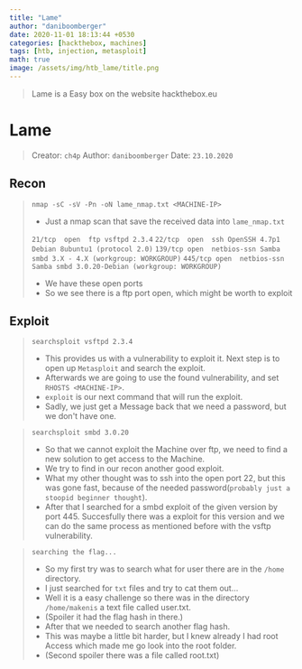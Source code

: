 ```yaml
---
title: "Lame"
author: "daniboomberger"
date: 2020-11-01 18:13:44 +0530
categories: [hackthebox, machines]
tags: [htb, injection, metasploit]
math: true
image: /assets/img/htb_lame/title.png
---
```


> Lame is a Easy box on the website hackthebox.eu


# Lame
> Creator: `ch4p`
> Author: `daniboomberger`
> Date: `23.10.2020`

## Recon
> `nmap -sC -sV -Pn -oN lame_nmap.txt <MACHINE-IP>`
> - Just a nmap scan that save the received data into `lame_nmap.txt`
>
> `21/tcp  open  ftp vsftpd 2.3.4`
> `22/tcp  open  ssh OpenSSH 4.7p1 Debian 8ubuntu1 (protocol 2.0)`
> `139/tcp open  netbios-ssn Samba smbd 3.X - 4.X (workgroup: WORKGROUP)`
> `445/tcp open  netbios-ssn Samba smbd 3.0.20-Debian (workgroup: WORKGROUP)`
> - We have these open ports
> - So we see there is a ftp port open, which might be worth to exploit 


## Exploit
> `searchsploit vsftpd 2.3.4`
> - This provides us with a vulnerability to exploit it. Next step is to open up `Metasploit` and search the exploit.
> - Afterwards we are going to use the found vulnerability, and set `RHOSTS <MACHINE-IP>`. 
> - `exploit` is our next command that will run the exploit. 
> - Sadly, we just get a Message back that we need a password, but we don't have one.

> `searchsploit smbd 3.0.20`
> - So that we cannot exploit the Machine over ftp, we need to find a new solution to get access to the Machine.
> - We try to find in our recon another good exploit. 
> - What my other thought was to ssh into the open port 22, but this was gone fast, because of the needed password(`probably just a stoopid beginner thought`). 
> - After that I searched for a smbd exploit of the given version by port 445. 
> Succesfully there was a exploit for this version and we can do the same process as mentioned before with the vsftp vulnerability.

> `searching the flag...`
> - So my first try was to search what for user there are in the `/home` directory. 
> - I just searched for `txt` files and try to cat them out... 
> - Well it is a easy challenge so there was in the directory `/home/makenis` a text file called user.txt. 
> - (Spoiler it had the flag hash in there.) 
> - After that we needed to search another flag hash. 
> - This was maybe a little bit harder, but I knew already I had root Access which made me go look into the root folder. 
> - (Second spoiler there was a file called root.txt)


